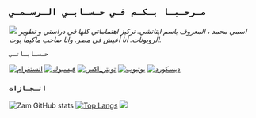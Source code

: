 ## `مـرحـبـا بـكـم فـي حـسـابـي الـرسـمـي`

<a href="https://github.com/mohamedkun15"><img src="https://cardivo.vercel.app/api?name=Zam&description=Hola+Soy+Zam.+Creador+de+CuriosityBot.&image=https://telegra.ph/file/564ace770182210b144fb.jpg/revision/latest?cb=20200606024545&usqp=CAU&usqp=CAU&backgroundColor&image=https://telegra.ph/file/abe42c9e1a317075e6083.jpg/revision/latest?cb=20200606024545&usqp=CAU&usqp=CAU&backgroundColor=%23ecf0f1&instagram=mohitachi9&whatsapp=itachi_xvi&pattern=leaf&colorPattern=%23eaeaea" /><a>
_اسمي محمد ، المعروف باسم ايتاتشي. تركيز اهتماماتي كلها في دراستي و تطوير الروبوتات. أنا أعيش في مصر. وانا صاحب ماكيما بوت._

`حـسـابـاتـي`

<a href="https://www.instagram.com/mohitachi9?igsh=MXEybTFwajJ2MnhscQ==" target="_blank"><img src="https://img.shields.io/badge/Instagram-%23E4405F.svg?&style=flat-square&logo=instagram&logoColor=white" alt="انستغرام"></a>
<a href="https://www.facebook.com/profile.php?id=61555760529017&mibextid=ZbWKwL" target="_blank"><img src="https://img.shields.io/badge/Facebook-%231877F2.svg?&style=flat-square&logo=facebook&logoColor=white" alt="فيسبوك"></a>
<a href="https://x.com/kun_mohame65192?t=qyWyBUzO3DpbmABQ-XwY4Q&s=09" target="_blank"><img src="https://img.shields.io/twitter/url?url=https%3A%2F%2Fimg.shields.io%2Ftwitter%2Ffollow%2FSharli_Zam&style=flat-square&logo=x&logoColor=white" alt="تويتر_اكس"></a>
[![يوتيوب](https://img.shields.io/badge/YouTube-%23FF0000.svg?logo=YouTube&logoColor=white)](https://youtube.com/@mohitachikun7?si=owAeiltN5HRue8OY)
[![ديسكورد](https://img.shields.io/badge/Discord-%237289DA.svg?logo=discord&logoColor=white)](https://discord.gg/https://discord.gg/mohkun_kun_78780) 
   
### `انـجـازات`

![Zam GitHub stats](https://github-readme-stats.vercel.app/api?username=mohamedkun15\&rank_icon=github&theme=algolia&locale=ar)
[![Top Langs](https://github-readme-stats.vercel.app/api/top-langs/?username=mohamedkun15&theme=algolia&locale=ar)](https://github.com/AzamiJs)
![](https://github-contributor-stats.vercel.app/api?username=mohamedkun15&limit=5&theme=algolia&combine_all_yearly_contributions=true&locale=ar)
</a>
